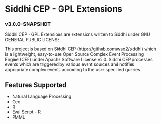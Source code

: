Siddhi CEP - GPL Extensions
==============================
###  v3.0.0-SNAPSHOT

Siddhi CEP - GPL Extensions are extensions written to Siddhi under GNU GENERAL PUBLIC LICENSE.

This project is based on Siddhi CEP (https://github.com/wso2/siddhi) which is a lightweight, easy-to-use Open Source Complex Event Processing Engine (CEP) under Apache Software License v2.0. Siddhi CEP processes events which are triggered by various event sources and notifies appropriate complex events according to the user specified queries.

Features Supported
------------------
 - Natural Language Processing
 - Geo
 - R
 - Eval Script - R
 - PMML
